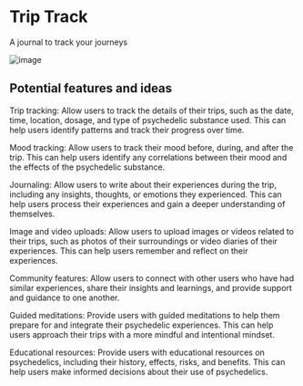 # Trip Track
A journal to track your journeys

![image](https://user-images.githubusercontent.com/68898006/236022546-fccc6e30-3e42-4f0a-9bfa-5e600c8b7f92.png)

## Potential features and ideas

Trip tracking: Allow users to track the details of their trips, such as the date, time, location, dosage, and type of psychedelic substance used. This can help users identify patterns and track their progress over time.

Mood tracking: Allow users to track their mood before, during, and after the trip. This can help users identify any correlations between their mood and the effects of the psychedelic substance.

Journaling: Allow users to write about their experiences during the trip, including any insights, thoughts, or emotions they experienced. This can help users process their experiences and gain a deeper understanding of themselves.

Image and video uploads: Allow users to upload images or videos related to their trips, such as photos of their surroundings or video diaries of their experiences. This can help users remember and reflect on their experiences.

Community features: Allow users to connect with other users who have had similar experiences, share their insights and learnings, and provide support and guidance to one another.

Guided meditations: Provide users with guided meditations to help them prepare for and integrate their psychedelic experiences. This can help users approach their trips with a more mindful and intentional mindset.

Educational resources: Provide users with educational resources on psychedelics, including their history, effects, risks, and benefits. This can help users make informed decisions about their use of psychedelics.


